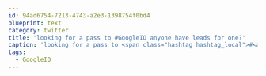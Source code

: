 ```yaml
---
id: 94ad6754-7213-4743-a2e3-1398754f0bd4
blueprint: text
category: twitter
title: 'looking for a pass to #GoogleIO anyone have leads for one?'
caption: 'looking for a pass to <span class="hashtag hashtag_local">#<a href="http://tweettemp.darylchymko.ca/?tag=googleio">GoogleIO</a> anyone have leads for one?'
tags:
  - GoogleIO
---
```

